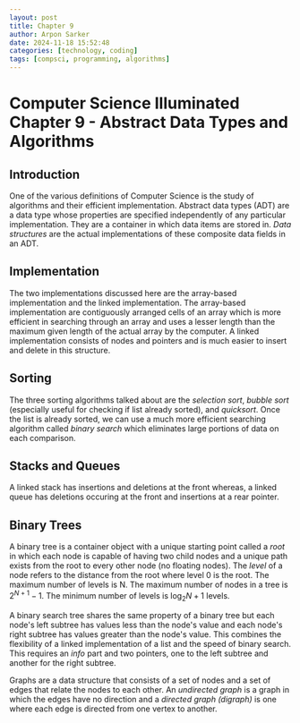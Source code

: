 ```yaml
---
layout: post
title: Chapter 9
author: Arpon Sarker
date: 2024-11-18 15:52:48
categories: [technology, coding]
tags: [compsci, programming, algorithms]
---
```


# Computer Science Illuminated Chapter 9 - Abstract Data Types and Algorithms

## Introduction
One of the various definitions of Computer Science is the study of algorithms and their efficient implementation. Abstract data types (ADT) are a data type whose properties are specified independently of any particular implementation. They are a container in which data items are stored in. *Data structures* are the actual implementations of these composite data fields in an ADT. 

## Implementation
The two implementations discussed here are the array-based implementation and the linked implementation. The array-based implementation are contiguously arranged cells of an array which is more efficient in searching through an array and uses a lesser length than the maximum given length of the actual array by the computer. A linked implementation consists of nodes and pointers and is much easier to insert and delete in this structure.

## Sorting
The three sorting algorithms talked about are the *selection sort*, *bubble sort* (especially useful for checking if list already sorted), and *quicksort*. Once the list is already sorted, we can use a much more efficient searching algorithm called *binary search* which eliminates large portions of data on each comparison.

## Stacks and Queues
A linked stack has insertions and deletions at the front whereas, a linked queue has deletions occuring at the front and insertions at a rear pointer.

## Binary Trees
A binary tree is a container object with a unique starting point called a *root* in which each node is capable of having two child nodes and a unique path exists from the root to every other node (no floating nodes). The *level* of a node refers to the distance from the root where level 0 is the root. The maximum number of levels is N. The maximum number of nodes in a tree is $2^{N+1}-1$. The minimum number of levels is $\log_2N+1$ levels.

A binary search tree shares the same property of a binary tree but each node's left subtree has values less than the node's value and each node's right subtree has values greater than the node's value. This combines the flexibility of a linked implementation of a list and the speed of binary search. This requires an *info* part and two pointers, one to the left subtree and another for the right subtree.

Graphs are a data structure that consists of a set of nodes and a set of edges that relate the nodes to each other. An *undirected graph* is a graph in which the edges have no direction and a *directed graph (digraph)* is one where each edge is directed from one vertex to another.
